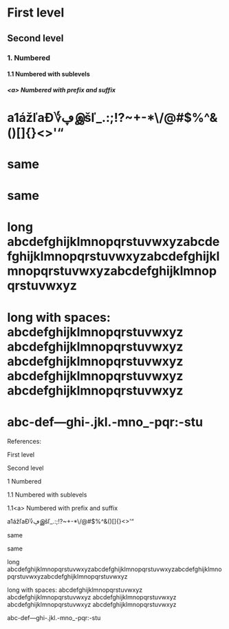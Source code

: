 First level
===========

Second level
------------

### 1. Numbered

#### 1.1 Numbered with sublevels

##### &lt;a&gt; Numbered with prefix and suffix

a1ážľaƉ؇ڥஇšľ\_.:;\!?~\+\-\*\\/@\#$%^&\(\)\[\]\{\}&lt;&gt;'“
===========================================================

same
====

same
====

long abcdefghijklmnopqrstuvwxyzabcdefghijklmnopqrstuvwxyzabcdefghijklmnopqrstuvwxyzabcdefghijklmnopqrstuvwxyz
=============================================================================================================

long with spaces: abcdefghijklmnopqrstuvwxyz abcdefghijklmnopqrstuvwxyz abcdefghijklmnopqrstuvwxyz abcdefghijklmnopqrstuvwxyz abcdefghijklmnopqrstuvwxyz
========================================================================================================================================================

abc\-def—ghi\-.jkl.\-mno\_\-pqr:\-stu
=====================================

References:

 First level

 Second level

1 Numbered

1.1 Numbered with sublevels

1.1&lt;a&gt; Numbered with prefix and suffix

 a1ážľaƉ؇ڥஇšľ\_.:;\!?~\+\-\*\\/@\#$%^&\(\)\[\]\{\}&lt;&gt;'“

 same

 same

 long abcdefghijklmnopqrstuvwxyzabcdefghijklmnopqrstuvwxyzabcdefghijklmnopqrstuvwxyzabcdefghijklmnopqrstuvwxyz

long with spaces: abcdefghijklmnopqrstuvwxyz abcdefghijklmnopqrstuvwxyz abcdefghijklmnopqrstuvwxyz abcdefghijklmnopqrstuvwxyz abcdefghijklmnopqrstuvwxyz

abc\-def—ghi\-.jkl.\-mno\_\-pqr:\-stu

